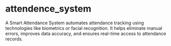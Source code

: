 # attendence_system
A Smart Attendance System automates attendance tracking using technologies like biometrics or facial recognition. It helps eliminate manual errors, improves data accuracy, and ensures real-time access to attendance records.
